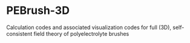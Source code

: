 # PEBrush-3D
Calculation codes and associated visualization codes for full (3D), self-consistent field theory of polyelectrolyte brushes
